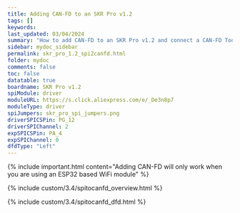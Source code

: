 ```yaml
---
title: Adding CAN-FD to an SKR Pro v1.2
tags: []
keywords: 
last_updated: 03/04/2024
summary: "How to add CAN-FD to an SKR Pro v1.2 and connect a CAN-FD Toolboard"
sidebar: mydoc_sidebar
permalink: skr_pro_1.2_spi2canfd.html
folder: mydoc
comments: false
toc: false
datatable: true
boardname: SKR Pro v1.2
spiModule: driver
moduleURL: https://s.click.aliexpress.com/e/_De3n8p7
moduleType: driver
spiJumpers: skr_pro_spi_jumpers.png
driverSPICSPin: PG_12
driverSPIChannel: 2
expSPICSPin: PA_4
expSPIChannel: 0
dfdType: "Left"
---
```


{% include important.html content="Adding CAN-FD will only work when you are using an ESP32 based WiFi module" %}

{% include custom/3.4/spitocanfd_overview.html %}

{% include custom/3.4/spitocanfd_dfd.html %}
